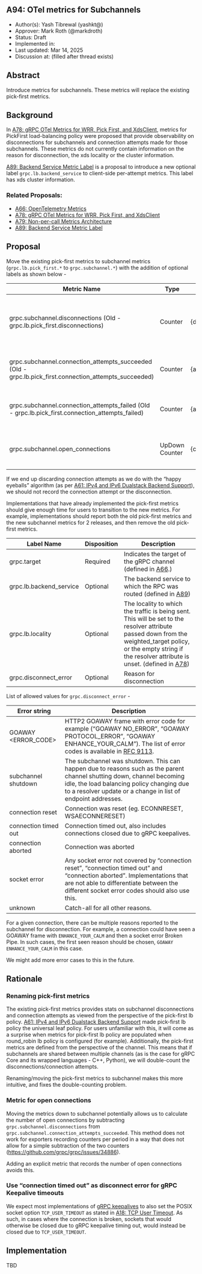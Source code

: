 ## A94: OTel metrics for Subchannels

*   Author(s): Yash Tibrewal (yashkt@)
*   Approver: Mark Roth (@markdroth)
*   Status: Draft
*   Implemented in:
*   Last updated: Mar 14, 2025
*   Discussion at: <google group thread> (filled after thread exists)

## Abstract

Introduce metrics for subchannels. These metrics will replace the existing
pick-first metrics.

## Background

In [A78: gRPC OTel Metrics for WRR, Pick First, and XdsClient], metrics for
PickFirst load-balancing policy were proposed that provide observability on
disconnections for subchannels and connection attempts made for those
subchannels. These metrics do not currently contain information on the reason
for disconnection, the xds locality or the cluster information.

[A89: Backend Service Metric Label](https://github.com/grpc/proposal/pull/471)
is a proposal to introduce a new optional label `grpc.lb.backend_service` to
client-side per-attempt metrics. This label has xds cluster information.

### Related Proposals:

*   [A66: OpenTelemetry Metrics]
*   [A78: gRPC OTel Metrics for WRR, Pick First, and XdsClient]
*   [A79: Non-per-call Metrics Architecture]
*   [A89: Backend Service Metric Label]

[A66: OpenTelemetry Metrics]: A66-otel-stats.md
[A78: gRPC OTel Metrics for WRR, Pick First, and XdsClient]: A78-grpc-metrics-wrr-pf-xds.md
[A79: Non-per-call Metrics Architecture]: A79-non-per-call-metrics-architecture.md
[A89: Backend Service Metric Label]: https://github.com/grpc/proposal/pull/471

## Proposal

Move the existing pick-first metrics to subchannel metrics
(`grpc.lb.pick_first.*` to `grpc.subchannel.*`) with the addition of optional
labels as shown below -

Metric Name                                                                                            | Type           | Unit            | Labels                                                                                                         | Description
------------------------------------------------------------------------------------------------------ | -------------- | --------------- | -------------------------------------------------------------------------------------------------------------- | -----------
grpc.subchannel.disconnections (Old - grpc.lb.pick_first.disconnections)                               | Counter        | {disconnection} | grpc.target, grpc.lb.backend_service (optional), grpc.lb.locality (optional), grpc.disconnect_error (optional) | Number of times the selected subchannel becomes disconnected.
grpc.subchannel.connection_attempts_succeeded (Old - grpc.lb.pick_first.connection_attempts_succeeded) | Counter        | {attempt}       | grpc.target, grpc.lb.backend_service (optional), grpc.lb.locality (optional)                                   | Number of successful connection attempts.
grpc.subchannel.connection_attempts_failed (Old - grpc.lb.pick_first.connection_attempts_failed)       | Counter        | {attempt}       | grpc.target, grpc.lb.backend_service (optional), grpc.lb.locality (optional)                                   | Number of failed connection attempts.
grpc.subchannel.open_connections                                                                       | UpDown Counter | {connection}    | grpc.target, grpc.lb.backend_service (optional), grpc.lb.locality (optional)                                   | Number of open connections.

If we end up discarding connection attempts as we do with the “happy eyeballs”
algorithm (as per
[A61: IPv4 and IPv6 Dualstack Backend Support](A61-IPv4-IPv6-dualstack-backends.md)),
we should not record the connection attempt or the disconnection.

Implementations that have already implemented the pick-first metrics should give
enough time for users to transition to the new metrics. For example,
implementations should report both the old pick-first metrics and the new
subchannel metrics for 2 releases, and then remove the old pick-first metrics.

Label Name              | Disposition | Description
----------------------- | ----------- | -----------
grpc.target             | Required    | Indicates the target of the gRPC channel (defined in [A66](A66-otel-stats.md).)
grpc.lb.backend_service | Optional    | The backend service to which the RPC was routed (defined in [A89](https://github.com/grpc/proposal/pull/471))
grpc.lb.locality        | Optional    | The locality to which the traffic is being sent. This will be set to the resolver attribute passed down from the weighted_target policy, or the empty string if the resolver attribute is unset. (defined in [A78](A78-grpc-metrics-wrr-pf-xds.md))
grpc.disconnect_error   | Optional    | Reason for disconnection

List of allowed values for `grpc.disconnect_error` -

Error string         | Description
-------------------- | -----------
GOAWAY <ERROR_CODE>  | HTTP2 GOAWAY frame with error code for example (“GOAWAY NO_ERROR”, “GOAWAY PROTOCOL_ERROR”, “GOAWAY ENHANCE_YOUR_CALM”). The list of error codes is available in [RFC 9113](https://www.rfc-editor.org/rfc/rfc9113.html#name-error-codes).
subchannel shutdown  | The subchannel was shutdown. This can happen due to reasons such as the parent channel shutting down, channel becoming idle, the load balancing policy changing due to a resolver update or a change in list of endpoint addresses.
connection reset     | Connection was reset (eg. ECONNRESET, WSAECONNERESET)
connection timed out | Connection timed out, also includes connections closed due to gRPC keepalives.
connection aborted   | Connection was aborted
socket error         | Any socket error not covered by “connection reset”, “connection timed out” and “connection aborted”. Implementations that are not able to differentiate between the different socket error codes should also use this.
unknown              | Catch-all for all other reasons.

For a given connection, there can be multiple reasons reported to the subchannel
for disconnection. For example, a connection could have seen a GOAWAY frame with
`ENHANCE_YOUR_CALM` and then a socket error Broken Pipe. In such cases, the
first seen reason should be chosen, `GOAWAY ENHANCE_YOUR_CALM` in this case.

We might add more error cases to this in the future.

## Rationale

### Renaming pick-first metrics

The existing pick-first metrics provides stats on subchannel disconnections and
connection attempts as viewed from the perspective of the pick-first lb policy.
[A61: IPv4 and IPv6 Dualstack Backend Support](A61-IPv4-IPv6-dualstack-backends.md)
made pick-first lb policy the universal leaf policy. For users unfamiliar with
this, it will come as a surprise when metrics for pick-first lb policy are
populated when round_robin lb policy is configured (for example). Additionally,
the pick-first metrics are defined from the perspective of the channel. This
means that if subchannels are shared between multiple channels (as is the case
for gRPC Core and its wrapped languages - C++, Python), we will double-count the
disconnections/connection attempts.

Renaming/moving the pick-first metrics to subchannel makes this more intuitive,
and fixes the double-counting problem.

### Metric for open connections

Moving the metrics down to subchannel potentially allows us to calculate the
number of open connections by subtracting `grpc.subchannel.disconnections` from
`grpc.subchannel.connection_attempts_succeeded`. This method does not work for
exporters recording counters per period in a way that does not allow for a
simple subtraction of the two counters
(https://github.com/grpc/grpc/issues/34886).

Adding an explicit metric that records the number of open connections avoids
this.

### Use “connection timed out” as disconnect error for gRPC Keepalive timeouts

We expect most implementations of [gRPC keepalives](A8-client-side-keepalive.md)
to also set the POSIX socket option `TCP_USER_TIMEOUT` as stated in
[A18: TCP User Timeout](A18-tcp-user-timeout.md). As such, in cases where the
connection is broken, sockets that would otherwise be closed due to gRPC
keepalive timing out, would instead be closed due to `TCP_USER_TIMEOUT`.

## Implementation

TBD
